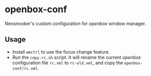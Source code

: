 # openbox-conf

Neosnooker's custom configuration for _openbox_ window manager.

## Usage

- Install `wmctrl` to use the focus change feature.
- Run the `copy-rc.sh` script. It will rename the current _openbox_
  configuration file `rc.xml` to `rc-old.xml`, and copy the
  `openbox-conf/rc.xml`.
